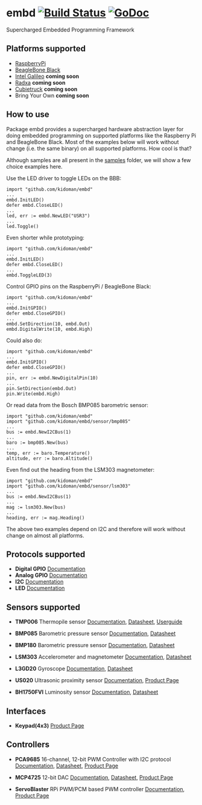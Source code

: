 # embd [![Build Status](https://travis-ci.org/kidoman/embd.png?branch=master)](https://travis-ci.org/kidoman/embd) [![GoDoc](http://godoc.org/github.com/kidoman/embd?status.png)](http://godoc.org/github.com/kidoman/embd)

Supercharged Embedded Programming Framework

## Platforms supported

* [RaspberryPi](http://www.raspberrypi.org/)
* [BeagleBone Black](http://beagleboard.org/Products/BeagleBone%20Black)
* [Intel Galileo](http://www.intel.com/content/www/us/en/do-it-yourself/galileo-maker-quark-board.html) **coming soon**
* [Radxa](http://radxa.com/) **coming soon**
* [Cubietruck](http://www.cubietruck.com/) **coming soon**
* Bring Your Own **coming soon**

## How to use

Package embd provides a supercharged hardware abstraction layer for doing embedded programming
on supported platforms like the Raspberry Pi and BeagleBone Black. Most of the examples below
will work without change (i.e. the same binary) on all supported platforms. How cool is that?

Although samples are all present in the [samples](https://github.com/kidoman/embd/tree/master/samples) folder,
we will show a few choice examples here.

Use the LED driver to toggle LEDs on the BBB:

	import "github.com/kidoman/embd"
	...
	embd.InitLED()
	defer embd.CloseLED()
	...
	led, err := embd.NewLED("USR3")
	...
	led.Toggle()

Even shorter while prototyping:

	import "github.com/kidoman/embd"
	...
	embd.InitLED()
	defer embd.CloseLED()
	...
	embd.ToggleLED(3)

Control GPIO pins on the RaspberryPi / BeagleBone Black:

	import "github.com/kidoman/embd"
	...
	embd.InitGPIO()
	defer embd.CloseGPIO()
	...
	embd.SetDirection(10, embd.Out)
	embd.DigitalWrite(10, embd.High)

Could also do:

	import "github.com/kidoman/embd"
	...
	embd.InitGPIO()
	defer embd.CloseGPIO()
	...
	pin, err := embd.NewDigitalPin(10)
	...
	pin.SetDirection(embd.Out)
	pin.Write(embd.High)

Or read data from the Bosch BMP085 barometric sensor:

	import "github.com/kidoman/embd"
	import "github.com/kidoman/embd/sensor/bmp085"
	...
	bus := embd.NewI2CBus(1)
	...
	baro := bmp085.New(bus)
	...
	temp, err := baro.Temperature()
	altitude, err := baro.Altitude()

Even find out the heading from the LSM303 magnetometer:

	import "github.com/kidoman/embd"
	import "github.com/kidoman/embd/sensor/lsm303"
	...
	bus := embd.NewI2CBus(1)
	...
	mag := lsm303.New(bus)
	...
	heading, err := mag.Heading()

The above two examples depend on I2C and therefore will work without change on almost all
platforms.

## Protocols supported

* **Digital GPIO** [Documentation](http://godoc.org/github.com/kidoman/embd#DigitalPin)
* **Analog GPIO** [Documentation](http://godoc.org/github.com/kidoman/embd#AnalogPin)
* **I2C** [Documentation](http://godoc.org/github.com/kidoman/embd#I2CBus)
* **LED** [Documentation](http://godoc.org/github.com/kidoman/embd#LED)

## Sensors supported

* **TMP006** Thermopile sensor [Documentation](http://godoc.org/github.com/kidoman/embd/sensor/tmp006), [Datasheet](http://www.adafruit.com/datasheets/tmp006.pdf), [Userguide](http://www.adafruit.com/datasheets/tmp006ug.pdf)

* **BMP085** Barometric pressure sensor [Documentation](http://godoc.org/github.com/kidoman/embd/sensor/bmp085), [Datasheet](https://www.sparkfun.com/datasheets/Components/General/BST-BMP085-DS000-05.pdf)

* **BMP180** Barometric pressure sensor [Documentation](http://godoc.org/github.com/kidoman/embd/sensor/bmp180), [Datasheet](http://www.adafruit.com/datasheets/BST-BMP180-DS000-09.pdf)

* **LSM303** Accelerometer and magnetometer [Documentation](http://godoc.org/github.com/kidoman/embd/sensor/lsm303), [Datasheet](https://www.sparkfun.com/datasheets/Sensors/Magneto/LSM303%20Datasheet.pdf)

* **L3GD20** Gyroscope [Documentation](http://godoc.org/github.com/kidoman/embd/sensor/l3gd20), [Datasheet](http://www.adafruit.com/datasheets/L3GD20.pdf)

* **US020** Ultrasonic proximity sensor [Documentation](http://godoc.org/github.com/kidoman/embd/sensor/us020), [Product Page](http://www.digibay.in/sensor/object-detection-and-proximity?product_id=239)

* **BH1750FVI** Luminosity sensor [Documentation](http://godoc.org/github.com/kidoman/embd/sensor/us020), [Datasheet](http://www.elechouse.com/elechouse/images/product/Digital%20light%20Sensor/bh1750fvi-e.pdf)

## Interfaces

* **Keypad(4x3)** [Product Page](http://www.adafruit.com/products/419#Learn)

## Controllers

* **PCA9685** 16-channel, 12-bit PWM Controller with I2C protocol [Documentation](http://godoc.org/github.com/kidoman/embd/controller/pca9685), [Datasheet](http://www.adafruit.com/datasheets/PCA9685.pdf), [Product Page](http://www.adafruit.com/products/815)

* **MCP4725** 12-bit DAC [Documentation](http://godoc.org/github.com/kidoman/embd/controller/mcp4725), [Datasheet](http://www.adafruit.com/datasheets/mcp4725.pdf), [Product Page](http://www.adafruit.com/products/935)

* **ServoBlaster** RPi PWM/PCM based PWM controller [Documentation](http://godoc.org/github.com/kidoman/embd/controller/servoblaster), [Product Page](https://github.com/richardghirst/PiBits/tree/master/ServoBlaster)
